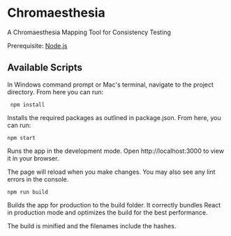 # Chromaesthesia 

A Chromaesthesia Mapping Tool for Consistency Testing

Prerequisite: [Node.js](https://nodejs.org/en/download/)

## Available Scripts

In Windows command prompt or Mac's terminal, navigate to the project directory. 
From here you can run:

``` npm install```

Installs the required packages as outlined in package.json. 
From here, you can run: 

``` npm start ```

Runs the app in the development mode.
Open http://localhost:3000 to view it in your browser.

The page will reload when you make changes.
You may also see any lint errors in the console.

``` npm run build ```

Builds the app for production to the build folder.
It correctly bundles React in production mode and optimizes the build for the best performance.

The build is minified and the filenames include the hashes.

